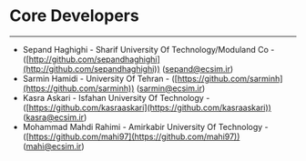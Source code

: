 # Core Developers #

----------
- Sepand Haghighi - Sharif University Of Technology/Moduland Co - ([http://github.com/sepandhaghighi](http://github.com/sepandhaghighi)) ([sepand@ecsim.ir](mailto:sepand@ecsim.ir))
- Sarmin Hamidi - University Of Tehran - ([https://github.com/sarminh](https://github.com/sarminh)) ([sarmin@ecsim.ir](mailto:sarmin@ecsim.ir))
- Kasra Askari - Isfahan University Of Technology - ([https://github.com/kasraaskari](https://github.com/kasraaskari)) ([kasra@ecsim.ir](mailto:kasra@ecsim.ir))
- Mohammad Mahdi Rahimi - Amirkabir University Of Technology - ([https://github.com/mahi97](https://github.com/mahi97)) ([mahi@ecsim.ir](mailto:mahi@ecsim.ir))